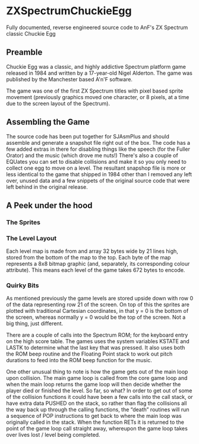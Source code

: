 # ZXSpectrumChuckieEgg
Fully documented, reverse engineered source code to AnF's ZX Spectrum classic Chuckie Egg

## Preamble

Chuckie Egg was a classic, and highly addictive Spectrum platform game released in 1984 and written by a 17-year-old Nigel Alderton.  The game was published by the Manchester based A'n'F software. 

The game was one of the first ZX Spectrum titles with pixel based sprite movement (previously graphics moved one character, or 8 pixels, at a time due to the screen layout of the Spectrum).

## Assembling the Game 

The source code has been put together for SJAsmPlus and should assemble and generate a snapshot file right out of the box.  The code has a few added extras in there for disabling things like the speech (for the Fuller Orator) and the music (which drove me nuts!)  There's also a couple of EQUates you can set to disable collisions and make it so you only need to collect one egg to move on a level.  The resultant snapshop file is more or less identical to the game that shipped in 1984 other than I removed any left over, unused data and a few snippets of the original source code that were left behind in the original release.

## A Peek under the hood

### **The Sprites**

### **The Level Layout**

Each level map is made from and array 32 bytes wide by 21 lines high, stored from the bottom of the map to the top.  Each byte of the map represents a 8x8 bitmap graphic (and, separately, its corresponding colour attribute).  This means each level of the game takes 672 bytes to encode. 

### **Quirky Bits**

As mentioned previously the game levels are stored upside down with row 0 of the data representing row 21 of the screen.  On top of this the sprites are plotted with traditional Cartesian coordinates, in that y = 0 is the bottom of the screen, whereas normally y = 0 would be the top of the screen.  Not a big thing, just different.

There are a couple of calls into the Spectrum ROM; for the keyboard entry on the high score table. The games uses the system variables KSTATE and LASTK to determine what the last key that was pressed.  It also uses both the ROM beep routine and the Floating Point stack to work out pitch durations to feed into the ROM beep function for the music.

One other unusual thing to note is how the game gets out of the main loop upon collision.  The main game loop is called from the core game loop and when the main loop returns the game loop will then decide whether the player died or finished the level.  So far, so what?  In order to get out of some of the collision functions it could have been a few calls into the call stack, or have extra data PUSHED on the stack, so rather than flag the collisions all the way back up through the calling functions, the “death” routines will run a sequence of POP instructions to get back to where the main loop was originally called in the stack. When the function RETs it is returned to the point of the game loop call straight away, whereupon the game loop takes over lives lost / level being completed.

